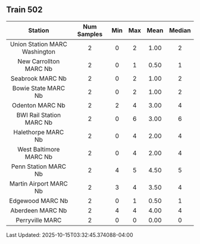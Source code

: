 ## Train 502

| Station | Num Samples | Min | Max | Mean | Median |
| :-----: | :---------: | :-: | :-: | :--: | :----: |
| Union Station MARC Washington | 2 | 0 | 2 | 1.00 | 2 |
| New Carrollton MARC Nb | 2 | 0 | 1 | 0.50 | 1 |
| Seabrook MARC Nb | 2 | 0 | 2 | 1.00 | 2 |
| Bowie State MARC Nb | 2 | 0 | 2 | 1.00 | 2 |
| Odenton MARC Nb | 2 | 2 | 4 | 3.00 | 4 |
| BWI Rail Station MARC Nb | 2 | 0 | 6 | 3.00 | 6 |
| Halethorpe MARC Nb | 2 | 0 | 4 | 2.00 | 4 |
| West Baltimore MARC Nb | 2 | 0 | 4 | 2.00 | 4 |
| Penn Station MARC Nb | 2 | 4 | 5 | 4.50 | 5 |
| Martin Airport MARC Nb | 2 | 3 | 4 | 3.50 | 4 |
| Edgewood MARC Nb | 2 | 0 | 1 | 0.50 | 1 |
| Aberdeen MARC Nb | 2 | 4 | 4 | 4.00 | 4 |
| Perryville MARC | 2 | 0 | 0 | 0.00 | 0 |


Last Updated: 2025-10-15T03:32:45.374088-04:00